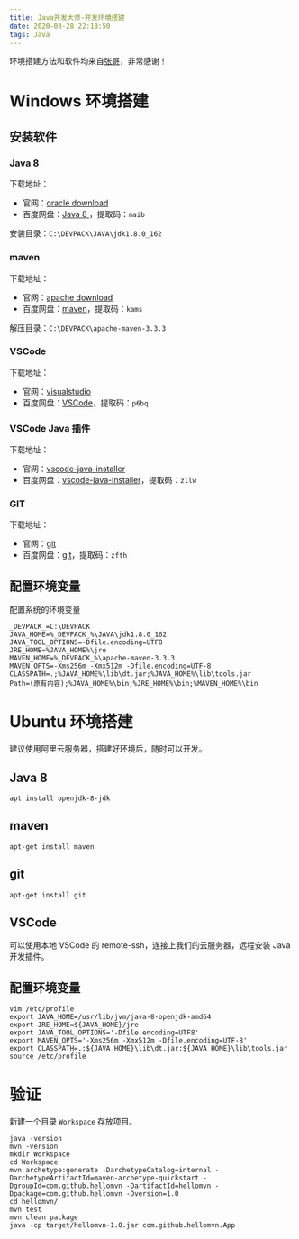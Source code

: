 ```yaml
---
title: Java开发大师-开发环境搭建
date: 2020-03-28 22:18:50
tags: Java
---
```


环境搭建方法和软件均来自[张哥](https://github.com/pepstack)，非常感谢！

# Windows 环境搭建

## 安装软件

### Java 8

下载地址：
- 官网：[oracle download](https://www.oracle.com/java/technologies/javase-downloads.html)
- 百度网盘：[Java 8
](https://pan.baidu.com/s/1Qx0M7mrqdcZZXztOuEb5Qw) ，提取码：`maib`

安装目录：`C:\DEVPACK\JAVA\jdk1.8.0_162`

### maven
下载地址：
- 官网：[apache download](https://maven.apache.org/download.cgi)
- 百度网盘：[maven](https://pan.baidu.com/s/1oKDHUyXfOZF6MDvfJ2lIdA)，提取码：`kams`

解压目录：`C:\DEVPACK\apache-maven-3.3.3`

### VSCode

下载地址：
- 官网：[visualstudio](https://code.visualstudio.com/)
- 百度网盘：[VSCode](https://pan.baidu.com/s/1CgtQauJKISBNf-Slo05SVw)，提取码：`p6bq`

### VSCode Java 插件

下载地址：
- 官网：[vscode-java-installer](http://aka.ms/vscode-java-installer-win)
- 百度网盘：[vscode-java-installer](https://pan.baidu.com/s/1SnrxejFv5XCWG3jUyNwNYQ)，提取码：`zllw`

### GIT
下载地址：
- 官网：[git](https://git-scm.com/downloads)
- 百度网盘：[git](https://pan.baidu.com/s/1UTwDvLvBjqORA74XCC-2ww )，提取码：`zfth`

## 配置环境变量

配置系统的环境变量

```
_DEVPACK_=C:\DEVPACK
JAVA_HOME=%_DEVPACK_%\JAVA\jdk1.8.0_162
JAVA_TOOL_OPTIONS=-Dfile.encoding=UTF8
JRE_HOME=%JAVA_HOME%\jre
MAVEN_HOME=%_DEVPACK_%\apache-maven-3.3.3
MAVEN_OPTS=-Xms256m -Xmx512m -Dfile.encoding=UTF-8
CLASSPATH=.;%JAVA_HOME%\lib\dt.jar;%JAVA_HOME%\lib\tools.jar
Path=(原有内容);%JAVA_HOME%\bin;%JRE_HOME%\bin;%MAVEN_HOME%\bin
```

# Ubuntu 环境搭建

建议使用阿里云服务器，搭建好环境后，随时可以开发。

## Java 8

```shell
apt install openjdk-8-jdk
```

## maven

```shell
apt-get install maven
```

## git
```shell
apt-get install git
```

## VSCode

可以使用本地 VSCode 的 remote-ssh，连接上我们的云服务器，远程安装 Java 开发插件。

## 配置环境变量

```shell
vim /etc/profile
export JAVA_HOME=/usr/lib/jvm/java-8-openjdk-amd64
export JRE_HOME=${JAVA_HOME}/jre
export JAVA_TOOL_OPTIONS='-Dfile.encoding=UTF8'
export MAVEN_OPTS='-Xms256m -Xmx512m -Dfile.encoding=UTF-8'
export CLASSPATH=.:${JAVA_HOME}\lib\dt.jar:${JAVA_HOME}\lib\tools.jar
source /etc/profile
```

# 验证

新建一个目录 `Workspace` 存放项目。

```shell
java -version
mvn -version
mkdir Workspace
cd Workspace
mvn archetype:generate -DarchetypeCatalog=internal -DarchetypeArtifactId=maven-archetype-quickstart -DgroupId=com.github.hellomvn -DartifactId=hellomvn -Dpackage=com.github.hellomvn -Dversion=1.0
cd hellomvn/
mvn test
mvn clean package
java -cp target/hellomvn-1.0.jar com.github.hellomvn.App
```
